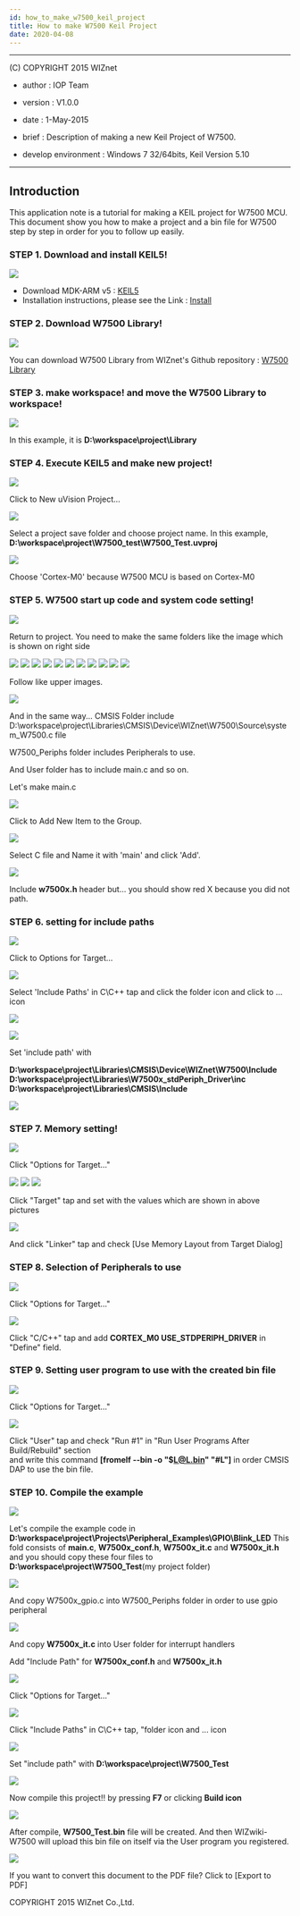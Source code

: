 ```yaml
---
id: how_to_make_w7500_keil_project
title: How to make W7500 Keil Project
date: 2020-04-08
---
```


******************************************************************************
(C) COPYRIGHT 2015 WIZnet

  * author  : IOP Team
  * version : V1.0.0
  * date    : 1-May-2015
  * brief   : Description of making a new Keil Project of W7500.

  * develop environment : Windows 7 32/64bits, Keil Version 5.10

******************************************************************************

## Introduction
This application note is a tutorial for making a KEIL project for W7500 MCU. This document show you how to make a project and a bin file for W7500 step by step in order for you to follow up easily.

### STEP 1. Download and install KEIL5!

![](/img/products/w7500/overview/keil0.jpg)

* Download MDK-ARM v5 : [KEIL5](https://www.keil.com/download/product/)
* Installation instructions, please see the Link : [Install](how_to_install_keil_uvision)

### STEP 2. Download W7500 Library!

![](/img/products/w7500/overview/keil1.jpg)

You can download W7500 Library from WIZnet's Github repository : [W7500 Library](https://github.com/Wiznet/W7500)

### STEP 3. make workspace! and move the W7500 Library to workspace!

![](/img/products/w7500/overview/keil2.jpg)

In this example, it is **D:\workspace\project\Library**

### STEP 4. Execute KEIL5 and make new project!

![](/img/products/w7500/overview/keil3.jpg)

Click to New uVision Project...

![](/img/products/w7500/overview/keil4.jpg)

Select a project save folder and choose project name.
In this example, **D:\workspace\project\W7500_test\W7500_Test.uvproj**

![](/img/products/w7500/overview/keil5.jpg)

Choose 'Cortex-M0' because W7500 MCU is based on Cortex-M0

### STEP 5. W7500 start up code and system code setting!

![](/img/products/w7500/overview/keil7.jpg)

Return to project. You need to make the same folders like the image which is shown on right side

![](/img/products/w7500/overview/keil8.jpg)
![](/img/products/w7500/overview/direction_leftdown.jpg)
![](/img/products/w7500/overview/keil9.jpg)
![](/img/products/w7500/overview/direction_leftdown.jpg)
![](/img/products/w7500/overview/keil10.jpg)
![](/img/products/w7500/overview/direction_leftdown.jpg)
![](/img/products/w7500/overview/keil11.jpg)
![](/img/products/w7500/overview/direction_leftdown.jpg)
![](/img/products/w7500/overview/keil12.jpg)
![](/img/products/w7500/overview/direction_leftdown.jpg)
![](/img/products/w7500/overview/keil13.jpg)

Follow like upper images. 

![](/img/products/w7500/overview/keil14.jpg)

And in the same way...  CMSIS Folder include D:\workspace\project\Libraries\CMSIS\Device\WIZnet\W7500\Source\system_W7500.c file

W7500_Periphs folder includes Peripherals to use.

And User folder has to include main.c and so on.


Let's make main.c

![](/img/products/w7500/overview/keil15.jpg)

Click to Add New Item to the Group.

![](/img/products/w7500/overview/keil16.jpg)

Select C file and Name it with 'main' and click 'Add'.

![](/img/products/w7500/overview/keil17.jpg)

Include **w7500x.h** header but... you should show red X because you did not path.

### STEP 6. setting for include paths

![](/img/products/w7500/overview/keil18.jpg)

Click to Options for Target...

![](/img/products/w7500/overview/keil19.jpg)

Select 'Include Paths' in C\C++ tap and click the folder icon and click to ... icon

![](/img/products/w7500/overview/keil20.jpg)

![](/img/products/w7500/overview/keil_.jpg)

Set 'include path' with

   **D:\workspace\project\Libraries\CMSIS\Device\WIZnet\W7500\Include**
   **D:\workspace\project\Libraries\W7500x_stdPeriph_Driver\inc**
   **D:\workspace\project\Libraries\CMSIS\Include**

![](/img/products/w7500/overview/keil21.jpg)

### STEP 7. Memory setting!

![](/img/products/w7500/overview/keil18.jpg)

Click "Options for Target..."

![](/img/products/w7500/overview/keil22-1.jpg)
![](/img/products/w7500/overview/direction_down.jpg)
![](/img/products/w7500/overview/keil22-2.jpg)

Click "Target" tap and set with the values which are shown in above pictures

![](/img/products/w7500/overview/keil23.jpg)

And click "Linker" tap and check [Use Memory Layout from Target Dialog]

### STEP 8. Selection of Peripherals to use 

![](/img/products/w7500/overview/keil18.jpg)

Click "Options for Target..."

![](/img/products/w7500/overview/keil24.jpg)

Click "C/C++" tap and add **CORTEX_M0 USE_STDPERIPH_DRIVER** in "Define" field.

### STEP 9. Setting user program to use with the created bin file

![](/img/products/w7500/overview/keil18.jpg)

Click "Options for Target..."

![](/img/products/w7500/overview/keil25.jpg)

Click "User" tap and check "Run #1" in "Run User Programs After Build/Rebuild" section  
and write this command **[fromelf --bin -o "$L@L.bin" "#L"]** in order CMSIS DAP to use the bin file.

### STEP 10. Compile the example

![](/img/products/w7500/overview/keil26.jpg)

Let's compile the example code in **D:\workspace\project\Projects\Peripheral_Examples\GPIO\Blink_LED**
This fold consists of **main.c**,  **W7500x_conf.h**, **W7500x_it.c** and **W7500x_it.h** and you should copy these four files to **D:\workspace\project\W7500_Test**(my project folder)

![](/img/products/w7500/overview/keil27.jpg)

And copy W7500x_gpio.c into W7500_Periphs folder in order to use gpio peripheral 

![](/img/products/w7500/overview/keil28.jpg)

And copy **W7500x_it.c** into User folder for interrupt handlers

Add "Include Path" for **W7500x_conf.h** and **W7500x_it.h**

![](/img/products/w7500/overview/keil18.jpg)

Click "Options for Target..."

![](/img/products/w7500/overview/keil19.jpg)

Click "Include Paths" in C\C++ tap, "folder icon and ... icon

![](/img/products/w7500/overview/keil29.jpg)

Set "include path" with **D:\workspace\project\W7500_Test**

![](/img/products/w7500/overview/keil30.jpg)

Now compile this project!! by pressing **F7** or clicking **Build icon**

![](/img/products/w7500/overview/keil31.jpg)

After compile, **W7500_Test.bin** file will be created.
And then WIZwiki-W7500 will upload this bin file on itself via the User program you registered.

![](/img/products/w7500/overview/pdf.jpg)

If you want to convert this document to the PDF file? Click to [Export to PDF]

COPYRIGHT 2015 WIZnet Co.,Ltd.
